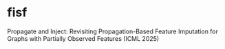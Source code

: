 # fisf
Propagate and Inject: Revisiting Propagation-Based Feature Imputation for Graphs with Partially Observed Features (ICML 2025)

